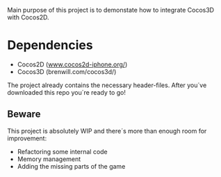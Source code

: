 Main purpose of this project is to demonstate how to integrate Cocos3D with Cocos2D. 


Dependencies
============

* Cocos2D (www.cocos2d-iphone.org/)
* Cocos3D (brenwill.com/cocos3d/) 

The project already contains the necessary header-files. After you´ve downloaded this repo you´re ready to go! 

Beware 
------
This project is absolutely WIP and there´s more than enough room for improvement: 

* Refactoring some internal code 
* Memory management 
* Adding the missing parts of the game

